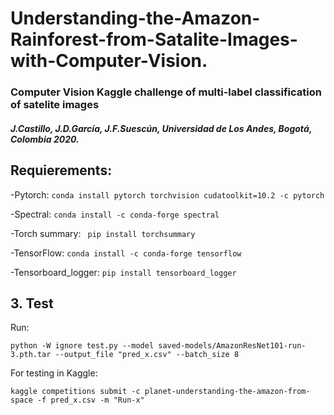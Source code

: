 # Understanding-the-Amazon-Rainforest-from-Satalite-Images-with-Computer-Vision.

### Computer Vision Kaggle challenge of multi-label classification of  satelite images

##### J.Castillo, J.D.García, J.F.Suescún, Universidad de Los Andes, Bogotá, Colombia 2020.


## Requierements:
-Pytorch: `conda install pytorch torchvision cudatoolkit=10.2 -c pytorch`

-Spectral: `conda install -c conda-forge spectral`

-Torch summary: ` pip install torchsummary`

-TensorFlow: `conda install -c conda-forge tensorflow`

-Tensorboard_logger: `pip install tensorboard_logger`

 

## 3. Test

Run:

`python -W ignore test.py --model saved-models/AmazonResNet101-run-3.pth.tar --output_file "pred_x.csv" --batch_size 8`

For testing in Kaggle:

`kaggle competitions submit -c planet-understanding-the-amazon-from-space -f pred_x.csv -m "Run-x"`
